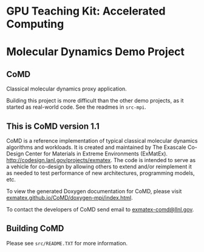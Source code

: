 # GPU Teaching Kit: Accelerated Computing
# Molecular Dynamics Demo Project

## CoMD

Classical molecular dynamics proxy application.

Building this project is more difficult than the other demo projects,
as it started as real-world code. See the readmes in `src-mpi`.

## This is CoMD version 1.1

CoMD is a reference implementation of typical classical molecular
dynamics algorithms and workloads.  It is created and maintained by
The Exascale Co-Design Center for Materials in Extreme Environments
(ExMatEx).  http://codesign.lanl.gov/projects/exmatex.  The
code is intended to serve as a vehicle for co-design by allowing
others to extend and/or reimplement it as needed to test performance of 
new architectures, programming models, etc.

To view the generated Doxygen documentation for CoMD, please visit
<a href="http://exmatex.github.io/CoMD/doxygen-mpi/index.html">exmatex.github.io/CoMD/doxygen-mpi/index.html</a>.

To contact the developers of CoMD send email to exmatex-comd@llnl.gov.

## Building CoMD

Please see `src/README.TXT` for more information.
